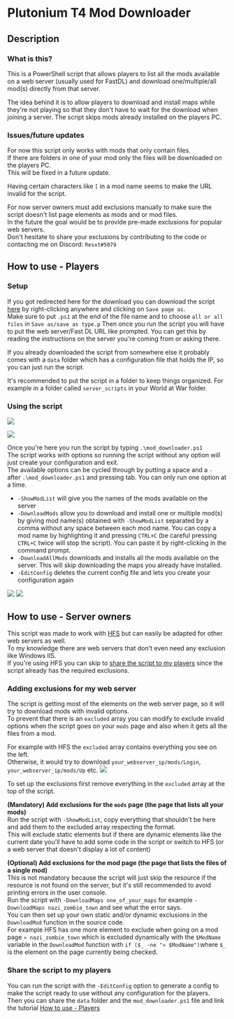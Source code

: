 # Plutonium T4 Mod Downloader  

## Description

### What is this?

This is a PowerShell script that allows players to list all the mods available on a web server (usually used for FastDL) and download one/multiple/all mod(s) directly from that server.

The idea behind it is to allow players to download and install maps while they're not playing so that they don't have to wait for the download when joining a server. The script skips mods already installed on the players PC.

### Issues/future updates
For now this script only works with mods that only contain files.\
If there are folders in one of your mod only the files will be downloaded on the players PC.\
This will be fixed in a future update.

Having certain characters like `[` in a mod name seems to make the URL invalid for the script.

For now server owners must add exclusions manually to make sure the script doesn't list page elements as mods and or mod files.\
In the future the goal would be to provide pre-made exclusions for popular web servers.\
Don't hesitate to share your exclusions by contributing to the code or contacting me on Discord: `Resxt#5079`

## How to use - Players

### Setup

If you got redirected here for the download you can download the script [here](https://raw.githubusercontent.com/Resxt/T4-Server-Scripts/main/mod_downloader/mod_downloader.ps1) by right-clicking anywhere and clicking on `Save page as`.\
Make sure to put `.ps1` at the end of the file name and to choose `all or all files` in `Save as/save as type.p`
Then once you run the script you will have to put the web server/Fast DL URL like prompted. You can get this by reading the instructions on the server you're coming from or asking there.

If you already downloaded the script from somewhere else it probably comes with a `data` folder which has a configuration file that holds the IP, so you can just run the script.

It's recommended to put the script in a folder to keep things organized. For example in a folder called `server_scripts` in your World at War folder.

### Using the script

![](images/mod_downloader_step_1.png)

![](images/mod_downloader_step_2.png)

Once you're here you run the script by typing `.\mod_downloader.ps1`\
The script works with options so running the script without any option will just create your configuration and exit.\
The available options can be cycled through by putting a space and a `-` after `.\mod_downloader.ps1` and pressing tab. You can only run one option at a time.

* `-ShowModList` will give you the names of the mods available on the server
* `-DownloadMods` allow you to download and install one or multiple mod(s) by giving mod name(s) obtained with `-ShowModList` separated by a comma without any space between each mod name. You can copy a mod name by highlighting it and pressing `CTRL+C` (be careful pressing `CTRL+C` twice will stop the script). You can paste it by right-clicking in the command prompt.
* `-DownloadAllMods` downloads and installs all the mods available on the server. This will skip downloading the maps you already have installed.
* `-EditConfig` deletes the current config file and lets you create your configuration again

![](images/mod_downloader_download_mods.png)
![](images/mod_downloader_download_all_mods.png)

## How to use - Server owners

This script was made to work with [HFS](https://www.rejetto.com/hfs/?f=dl) but can easily be adapted for other web servers as well.\
To my knowledge there are web servers that don't even need any exclusion like Windows IIS.\
If you're using HFS you can skip to [share the script to my players](#share-the-script-to-my-players) since the script already has the required exclusions.

### Adding exclusions for my web server

The script is getting most of the elements on the web server page, so it will try to download mods with invalid options.\
To prevent that there is an `excluded` array you can modify to exclude invalid options when the script goes on your `mods` page and also when it gets all the files from a mod.

For example with HFS the `excluded` array contains everything you see on the left.\
Otherwise, it would try to download `your_webserver_ip/mods/Login`, `your_webserver_ip/mods/Up` etc.
![](images/hfs_excluded.png)

To set up the exclusions first remove everything in the `excluded` array at the top of the script.

**(Mandatory) Add exclusions for the `mods` page (the page that lists all your mods)**\
Run the script with `-ShowModList`, copy everything that shouldn't be here and add them to the excluded array respecting the format.\
This will exclude static elements but if there are dynamic elements like the current date you'll have to add some code in the script or switch to HFS (or a web server that doesn't display a lot of content)

**(Optional) Add exclusions for the mod page (the page that lists the files of a single mod)**\
This is not mandatory because the script will just skip the resource if the resource is not found on the server, but it's still recommended to avoid printing errors in the user console.\
Run the script with `-DownloadMaps one_of_your_maps` for example `-DownloadMaps nazi_zombie_town` and see what the error says.\
You can then set up your own static and/or dynamic exclusions in the `DownloadMod` function in the source code.\
For example HFS has one more element to exclude when going on a mod page `» nazi_zombie_town` which is excluded dynamically with the `$ModName` variable in the `DownloadMod` function with `if ($_ -ne "» $ModName")`where `$_` is the element on the page currently being checked.

### Share the script to my players

You can run the script with the `-EditConfig` option to generate a config to make the script ready to use without any configuration for the players.\
Then you can share the `data` folder and the `mod_downloader.ps1` file and link the tutorial [How to use - Players](#how-to-use---players)
